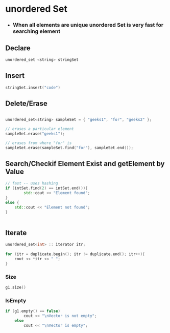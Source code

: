 # unordered Set
* ###  When all elements are unique unordered Set is very fast for searching element 

## Declare

```c++
unordered_set <string> stringSet
```

<!-- ## Initialize

```c++
// Create a vector of size n with
// all values as 10.
vector<int> vect(n, 10);
``` -->

## Insert

```c++
stringSet.insert("code")
```

## Delete/Erase


```c++

unordered_set<string> sampleSet = { "geeks1", "for", "geeks2" };

// erases a particular element
sampleSet.erase("geeks1");

// erases from where "for" is
sampleSet.erase(sampleSet.find("for"), sampleSet.end());
```

 
<!-- ## Access

```c++
g1[i];
g1.at(i)
//Assign
g1[i]=2;
```  -->

## Search/Checkif Element Exist and getElement by Value

```c++
// fast -- uses hashing
if (intSet.find(2) == intSet.end()){
        std::cout << "Element found";
}
else {
    std::cout << "Element not found";
}
    
``` 

## Iterate

```c++
unordered_set<int> :: iterator itr;
 
for (itr = duplicate.begin(); itr != duplicate.end(); itr++){
    cout << *itr << " ";
}
``` 

### Size
```c++
g1.size()
``` 

### IsEmpty
```c++
if (g1.empty() == false) 
        cout << "\nVector is not empty"; 
    else
        cout << "\nVector is empty"; 
``` 

